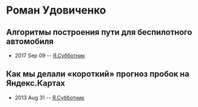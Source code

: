 # Роман Удовиченко

## Алгоритмы построения пути для беспилотного автомобиля
- 2017 Sep 09 -- [Я.Субботник](https://events.yandex.ru/lib/talks/4927/)    
## Как мы делали «короткий» прогноз пробок на Яндекс.Картах
- 2013 Aug 31 -- [Я.Субботник](https://events.yandex.ru/lib/talks/1053/)    
